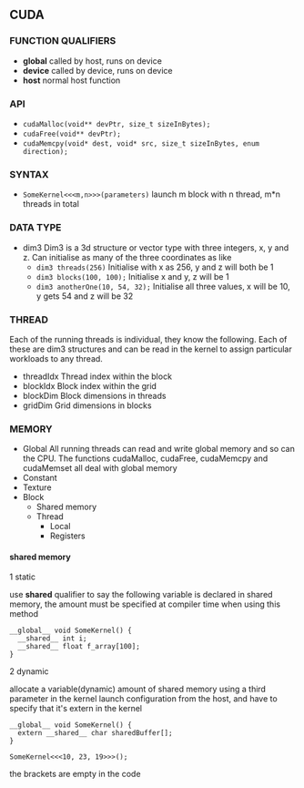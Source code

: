 CUDA
---

### FUNCTION QUALIFIERS

- __global__ called by host, runs on device
- __device__ called by device, runs on device
- __host__ normal host function

### API

- `cudaMalloc(void** devPtr, size_t sizeInBytes);`
- `cudaFree(void** devPtr);`
- `cudaMemcpy(void* dest, void* src, size_t sizeInBytes, enum direction);`

### SYNTAX

- `SomeKernel<<<m,n>>>(parameters)` launch m block with n thread, m*n threads in total

### DATA TYPE

- dim3 Dim3 is a 3d structure or vector type with three integers, x, y and z. Can initialise as many of the three coordinates as like
  - `dim3 threads(256)` Initialise with x as 256, y and z will both be 1
  - `dim3 blocks(100, 100);` Initialise x and y, z will be 1
  - `dim3 anotherOne(10, 54, 32);` Initialise all three values, x will be 10, y gets 54 and z will be 32

### THREAD

Each of the running threads is individual, they know the following.
Each of these are dim3 structures and can be read in the kernel to assign particular workloads to any thread.

- threadIdx Thread index within the block
- blockIdx Block index within the grid
- blockDim Block dimensions in threads
- gridDim Grid dimensions in blocks

### MEMORY

- Global All running threads can read and write global memory and so can the CPU. The functions cudaMalloc, cudaFree, cudaMemcpy and cudaMemset all deal with global memory
- Constant
- Texture
- Block
  - Shared memory
  - Thread
    - Local
    - Registers

#### shared memory

1 static

use __shared__ qualifier to say the following variable is declared in shared memory, the amount must be specified at compiler time when using this method

```cuda
__global__ void SomeKernel() {
  __shared__ int i;
  __shared__ float f_array[100];
}
```

2 dynamic

allocate a variable(dynamic) amount of shared memory using a third parameter in the kernel launch configuration from the host, and have to specify that it's extern in the kernel

```cuda
__global__ void SomeKernel() {
  extern __shared__ char sharedBuffer[];
}
```

```cuda
SomeKernel<<<10, 23, 19>>>();
```

the brackets are empty in the code